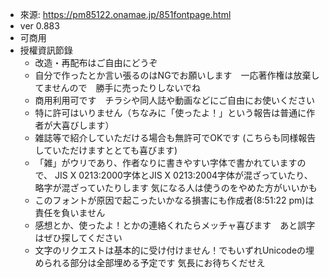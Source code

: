  * 來源: https://pm85122.onamae.jp/851fontpage.html
 * ver 0.883
 * 可商用
 * 授權資訊節錄
   - 改造・再配布はご自由にどうぞ
   - 自分で作ったとか言い張るのはNGでお願いします　一応著作権は放棄してませんので　勝手に売ったりしないでね
   - 商用利用可です　チラシや同人誌や動画などにご自由にお使いください
   - 特に許可はいりません（ちなみに「使ったよ！」という報告は普通に作者が大喜びします）
   - 雑誌等で紹介していただける場合も無許可でOKです (こちらも同様報告していただけますととても喜びます)
   - 「雑」がウリであり、作者なりに書きやすい字体で書かれていますので、
     JIS X 0213:2000字体とJIS X 0213:2004字体が混ざっていたり、略字が混ざっていたりします
     気になる人は使うのをやめた方がいいかも
   - このフォントが原因で起こったいかなる損害にも作成者(8:51:22 pm)は責任を負いません
   - 感想とか、使ったよ！とかの連絡くれたらメッチャ喜びます　あと誤字はぜひ探してください
   - 文字のリクエストは基本的に受け付けません！でもいずれUnicodeの埋められる部分は全部埋める予定です
     気長にお待ちくだせえ

